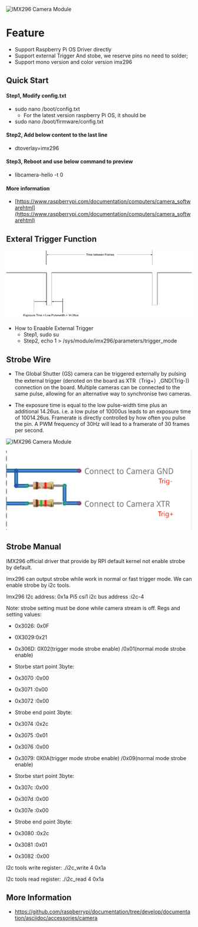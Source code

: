 ![IMX296 Camera Module](https://www.inno-maker.com/wp-content/uploads/2021/06/IMX296-MIPI-4.jpg "IMX296")



# Feature
- Support Raspberry Pi OS Driver directly
- Support external Trigger And stobe, we reserve pins no need to solder;
- Support mono version and color version imx296

## Quick Start 
#### Step1, Modify config.txt
- sudo nano /boot/config.txt
  - For the latest version raspberry Pi OS, it should be
- sudo nano /boot/firmware/config.txt

#### Step2, Add below content to the last line
- dtoverlay=imx296

#### Step3, Reboot and use below command to preview
- libcamera-hello -t 0

#### More information
- [https://www.raspberrypi.com/documentation/computers/camera_softwarehtml](https://www.raspberrypi.com/documentation/computers/camera_softwarehtml)


## Exteral Trigger Function
![IMX296](https://github.com/INNO-MAKER/cam-imx296raw-trigger/blob/main/1-4Images/Signal.jpg "IMX296")
- How to Enaable External Trigger 
  - Step1, sudo su
  - Step2, echo 1 > /sys/module/imx296/parameters/trigger_mode

## Strobe Wire 
- The Global Shutter (GS) camera can be triggered externally by pulsing the external trigger (denoted on the board as XTR（Trig+）,GND(Trig-)) connection on the board. Multiple cameras can be connected to the same pulse, allowing for an alternative way to synchronise two cameras.

- The exposure time is equal to the low pulse-width time plus an additional 14.26us. i.e. a low pulse of 10000us leads to an exposure time of 10014.26us. Framerate is directly controlled by how often you pulse the pin. A PWM frequency of 30Hz will lead to a framerate of 30 frames per second.

![IMX296 Camera Module](https://www.inno-maker.com/wp-content/uploads/2021/05/Raspberry_Pi_Global_Shutter_Camera_IMX296LLR-C_CMOS_Sensor_External_Trigger_up_to_60fps_1456x1088_Pixels_Fish-Eye_Lens_FOV160_Module_for_Pi_4B_Pi_3B_Pi_3B_Pi_3A_CM4_CM3_CM3_04.jpg "IMX296")

![IMX296](https://github.com/INNO-MAKER/cam-imx296raw-trigger/blob/main/1-4Images/Conection.png "IMX296")

## Strobe Manual 

IMX296 official driver that provide by RPI default kernel not enable strobe by default.

Imx296  can output strobe while work in normal or fast trigger mode.
We can enable strobe by i2c tools.

Imx296 I2c address:  0x1a
Pi5  csi1 i2c bus address :i2c-4

Note: strobe setting  must be done while camera stream is off. 
Regs and setting values:
- 0x3026: 0x0F
- 0X3029:0x21
- 0x306D: 0X02(trigger mode strobe enable) /0x01(normal mode strobe enable)
- Storbe start point 3byte:
- 0x3070 :0x00
- 0x3071 :0x00
- 0x3072 :0x00
- Strobe  end point 3byte:
- 0x3074 :0x2c
- 0x3075 :0x01
- 0x3076 :0x00

- 0x3079: 0X0A(trigger mode strobe enable) /0x09(normal mode strobe enable)
- Storbe start point 3byte:
- 0x307c :0x00
- 0x307d :0x00
- 0x307e :0x00
- Strobe  end point 3byte:
- 0x3080 :0x2c
- 0x3081 :0x01
- 0x3082 :0x00


I2c tools write register:
./i2c_write  4  0x1a <reg addr> <reg val>

I2c tools read register:
./i2c_read  4  0x1a <reg addr> <num of regs regs to read>


## More Information
- https://github.com/raspberrypi/documentation/tree/develop/documentation/asciidoc/accessories/camera